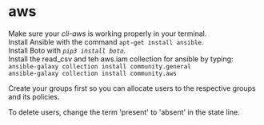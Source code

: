 # aws

Make sure your *cli-aws* is working properly in your terminal.<br>
Install Ansible with the command `apt-get install ansible`</i>.<br>
Install Boto with <i>`pip3 install boto`</i>.<br>
Install the read_csv and teh aws.iam collection for ansible by typing:<br>
`ansible-galaxy collection install community.general`<br>
`ansible-galaxy collection install community.aws`<br>

Create your groups first so you can allocate users to the respective groups and its policies.<br>

To delete users, change the term 'present' to 'absent' in the state line.<br>
